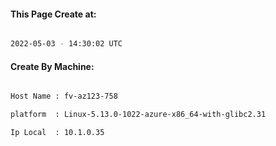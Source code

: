 
   
#### This Page Create at:

```bash

2022-05-03 - 14:30:02 UTC

```

#### Create By Machine:

```bash

Host Name : fv-az123-758

platform  : Linux-5.13.0-1022-azure-x86_64-with-glibc2.31

Ip Local  : 10.1.0.35

```

